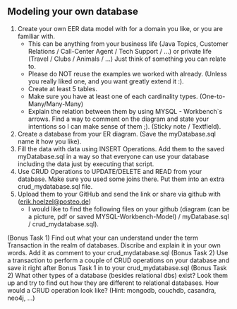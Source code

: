 ## Modeling your own database
1. Create your own EER data model with for a domain you like, or you are familiar with.
   * This can be anything from your business life (Java Topics, Customer Relations / Call-Center Agent / Tech Support / ...) or private life (Travel / Clubs / Animals / ...) Just think of something you can relate to. 
   * Please do NOT reuse the examples we worked with already. (Unless you really liked one, and you want greatly extend it :).
   * Create at least 5 tables. 
   * Make sure you have at least one of each cardinality types. (One-to-Many/Many-Many)
   * Explain the relation between them by using MYSQL - Workbench`s arrows. Find a way to comment on the diagram and state your intentions so I can make sense of them ;). (Sticky note / Textfield).
2. Create a database from your ER diagram. (Save the myDatabase.sql name it how you like).
3. Fill the data with data using INSERT Operations. Add them to the saved myDatabase.sql in a way so that everyone can use your database including the data just by executing that script.
4. Use CRUD Operations to UPDATE/DELETE and READ from your database. Make sure you used some joins there. Put them into an extra crud_mydatabase.sql file.
5. Upload them to your GitHub and send the link or share via github with (erik.hoelzel@posteo.de) 
   * I would like to find the following files on your github (diagram (can be a picture, pdf or saved MYSQL-Workbench-Model) / myDatabase.sql / crud_mydatabase.sql).

(Bonus Task 1) Find out what your can understand under the term Transaction in the realm of databases. Discribe and explain it in your own words. Add it as comment to your crud_mydatabase.sql
(Bonus Task 2) Use a transaction to perform a couple of CRUD operations on your database and save it right after Bonus Task 1 in to your crud_mydatabase.sql
(Bonus Task 2) What other types of a database (besides relational dbs) exist? Look them up and try to find out how they are different to relational databases. How would a CRUD operation look like? (Hint: mongodb, couchdb, casandra, neo4j, ...)
